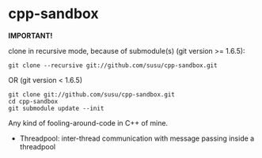 cpp-sandbox
===========

**IMPORTANT!**

clone in recursive mode, because of submodule(s) (git version >= 1.6.5):

```
git clone --recursive git://github.com/susu/cpp-sandbox.git
```

OR (git version < 1.6.5)

```
git clone git://github.com/susu/cpp-sandbox.git
cd cpp-sandbox
git submodule update --init
```

Any kind of fooling-around-code in C++ of mine.

  - Threadpool: inter-thread communication with message passing inside a threadpool
